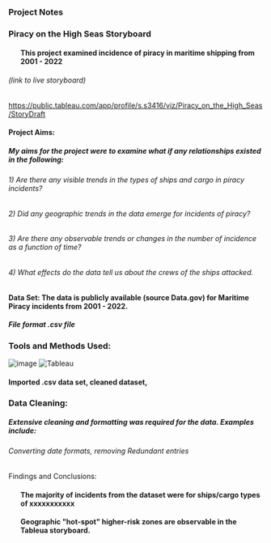 ### Project Notes 
### Piracy on the High Seas Storyboard 
#### <ul>This project examined incidence of piracy in maritime shipping from 2001 - 2022</ul>

###### *(link to live storyboard)*
https://public.tableau.com/app/profile/s.s3416/viz/Piracy_on_the_High_Seas/StoryDraft  

#### Project Aims:
##### My aims for the project were to examine what if any relationships existed in the following:
###### <n1>1) Are there any visible trends in the types of ships and cargo in piracy incidents?
###### <n1>2) Did any geographic trends in the data emerge for incidents of piracy?
###### <nl>3) Are there any observable trends or changes in the number of incidence as a function of time?</nl>
###### <nl>4) What effects do the data tell us about the crews of the ships attacked.</nl>    

#### Data Set: The data is publicly available (source Data.gov) for Maritime Piracy incidents from 2001 - 2022.
##### File format .csv file

### Tools and Methods Used:
![image](https://img.shields.io/badge/Microsoft_Excel-217346?style=for-the-badge&logo=microsoft-excel&logoColor=white) ![Tableau](https://a11ybadges.com/badge?logo=tableau) 
#### Imported .csv data set, cleaned dataset, 

### Data Cleaning: 
##### Extensive cleaning and formatting was required for the data. Examples include:
###### Converting date formats, removing Redundant entries    
       

Findings and Conclusions:
#### <ul>The majority of incidents from the dataset were for ships/cargo types of xxxxxxxxxxx</ul> 
#### <ul>Geographic "hot-spot" higher-risk zones are observable in the Tableua storyboard.</ul>
